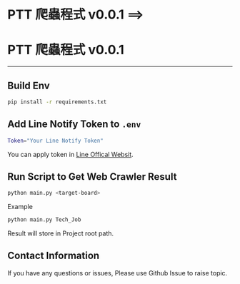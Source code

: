 # PTT 爬蟲程式 v0.0.1 ==>
# PTT 爬蟲程式 v0.0.1
---


## Build Env
```bash
pip install -r requirements.txt
```


## Add Line Notify Token to `.env`
```bash
Token="Your Line Notify Token"
```
You can apply token in [Line Offical Websit](https://notify-bot.line.me/my/).


## Run Script to Get Web Crawler Result
```bash
python main.py <target-board>
```
Example
```bash
python main.py Tech_Job
```
Result will store in Project root path.


## Contact Information
If you have any questions or issues, Please use Github Issue to raise topic.
